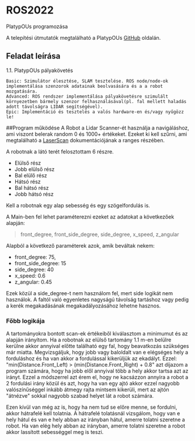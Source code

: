 # ROS2022
PlatypOUs programozása

A telepítési útmutatók megtalálható a PlatypOUs [GitHub](https://github.com/ABC-iRobotics/PlatypOUs-Mobile-Robot-Platform) oldalán.

## Feladat leírása

1.1. PlatypOUs pályakövetés

    Basic: Szimulátor élesztése, SLAM tesztelése. ROS node/node-ok implementálása szenzorok adatainak beolvasására és a a robot mozgatására.
    Advanced: ROS rendszer implementálása pályakövetésre szimulált környezetben bármely szenzor felhasználásával(pl. fal mellett haladás adott távolságra LIDAR segítségével).
    Epic: Implementáció és tesztelés a valós hardware-en és/vagy nyűgözz le!

##Program működése
A Robot a Lidar Scanner-ét használja a navigáláshoz, ami viszont belerak random 0 és 1000+ értékeket.
Ezeket ki kell szűrni, ami megtalálható a [LaserScan](http://docs.ros.org/en/noetic/api/sensor_msgs/html/msg/LaserScan.html) dokumentációjának a ranges részében.

A robotnak a látó terét felosztottam 6 részre.
- Elülső rész
- Jobb elülső rész
- Bal elülő rész
- Hátsó rész
- Bal hátsó rész
- Jobb hátsó rész

Kell a robotnak egy alap sebesség és egy szögelfordulás is.

A Main-ben fel lehet paraméterezni ezeket az adatokat a következőek alapján:
> front_degree, front_side_degree, side_degree, x_speed, z_angular

Alapból a következő paraméterek azok, amik beváltak nekem: 
- front_degree: 75, 
- front_side_degree: 15
- side_degree: 40
- x_speed: 0.6
- z_angular: 0.45

Ezek közül a side_degree-t nem használom fel, mert side logikát nem használok.
A faltól való egyenletes nagyságú távolság tartáshoz vagy pedig a kerék megakadásának
megakadályozásához lehetne hasznos.

### Főbb logikája

A tartományokra bontott scan-ek értékeiből kiválasztom a minimumut és az alapján irányítom.
Ha a robotnak az elülső tartomány 1.1 m-en belülre kerülne akkor annyival előtte található egy fal, hogy beavatkozás szükséges már miatta.
Megvizsgáljuk, hogy jobb vagy baloldalt van e elégséges hely a forduláshoz és ha van akkor a fordulással kikerüljük az ekadályt.
Ezzel: "min(Distance.Front_Left) > (min(Distance.Front_Right) + 0.8" azt díjazom a program számára, hogy ha jobb elől annyival több a hely akkor tartsa azt az irányt.
Ezzel a módszerrel azt érem el, hogy ne kacsázzon annyira a robot a 2 fordulási irány közül és azt, hogy ha van egy ajtó akkor ezzel nagyobb valószínűséggel inkább átmegy rajta mintsem kikerüli, mert az ajtón "átnézve" sokkal nagyobb szabad helyet lát a robot számára.

Ezen kívül van még az is, hogy ha nem tud se előre menne, se fordulni, akkor hátrafelé kell tolatnia.
A hátrafelé tolatásnál vizsgálom, hogy van e hely hátul és van e hely abban az irányban hátul, amerre tolatni szeretne a robot.
Ha van elég hely abban az irányban, amerre tolatni szeretne a robot akkor lassított sebességgel meg is teszi.

